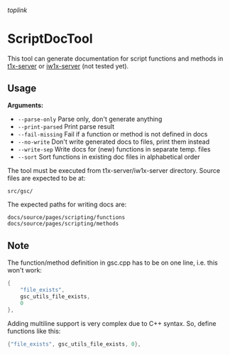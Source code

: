 ###### toplink

# ScriptDocTool
This tool can generate documentation for script functions and methods in [t1x-server](https://github.com/Wolf-Pack-Clan/t1x-server) or [iw1x-server](github.com/coyoteclan/iw1x-server) (not tested yet).

## Usage
**Arguments:**
- ``--parse-only`` Parse only, don't generate anything
- ``--print-parsed`` Print parse result
- ``--fail-missing`` Fail if a function or method is not defined in docs
- ``--no-write`` Don't write generated docs to files, print them instead
- ``--write-sep`` Write docs for (new) functions in separate temp. files
- ``--sort`` Sort functions in existing doc files in alphabetical order

The tool must be executed from t1x-server/iw1x-server directory.
Source files are expected to be at:

``src/gsc/``

The expected paths for writing docs are:

``docs/source/pages/scripting/functions``<br>
``docs/source/pages/scripting/methods``

## Note
The function/method definition in gsc.cpp has to be on one line, i.e. this won't work:
```CPP
{
    "file_exists",
    gsc_utils_file_exists,
    0
},
```
Adding multiline support is very complex due to C++ syntax. So, define functions like this:

```CPP
{"file_exists", gsc_utils_file_exists, 0},
```
